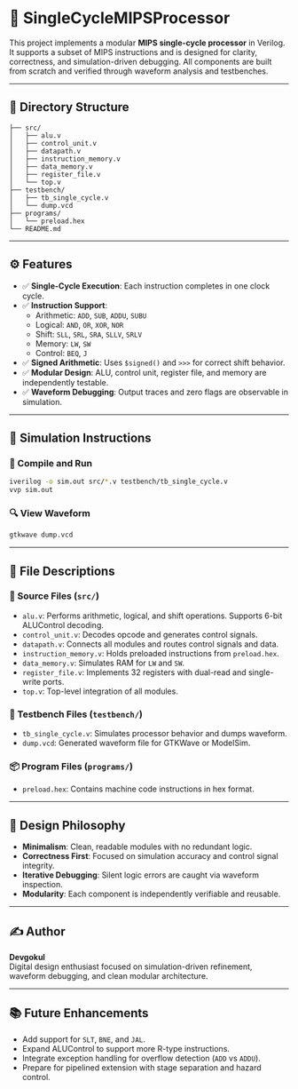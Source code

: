 # 🧠 SingleCycleMIPSProcessor

This project implements a modular **MIPS single-cycle processor** in Verilog. It supports a subset of MIPS instructions and is designed for clarity, correctness, and simulation-driven debugging. All components are built from scratch and verified through waveform analysis and testbenches.

---

## 📁 Directory Structure

```
├── src/
│   ├── alu.v
│   ├── control_unit.v
│   ├── datapath.v
│   ├── instruction_memory.v
│   ├── data_memory.v
│   ├── register_file.v
│   └── top.v
├── testbench/
│   ├── tb_single_cycle.v
│   └── dump.vcd
├── programs/
│   └── preload.hex
└── README.md
```

---

## ⚙️ Features

- ✅ **Single-Cycle Execution**: Each instruction completes in one clock cycle.
- ✅ **Instruction Support**:
  - Arithmetic: `ADD`, `SUB`, `ADDU`, `SUBU`
  - Logical: `AND`, `OR`, `XOR`, `NOR`
  - Shift: `SLL`, `SRL`, `SRA`, `SLLV`, `SRLV`
  - Memory: `LW`, `SW`
  - Control: `BEQ`, `J`
- ✅ **Signed Arithmetic**: Uses `$signed()` and `>>>` for correct shift behavior.
- ✅ **Modular Design**: ALU, control unit, register file, and memory are independently testable.
- ✅ **Waveform Debugging**: Output traces and zero flags are observable in simulation.

---

## 🧪 Simulation Instructions

### 🔧 Compile and Run
```bash
iverilog -o sim.out src/*.v testbench/tb_single_cycle.v
vvp sim.out
```

### 🔍 View Waveform
```bash
gtkwave dump.vcd
```

---

## 📄 File Descriptions

### 🔧 Source Files (`src/`)
- `alu.v`: Performs arithmetic, logical, and shift operations. Supports 6-bit ALUControl decoding.
- `control_unit.v`: Decodes opcode and generates control signals.
- `datapath.v`: Connects all modules and routes control signals and data.
- `instruction_memory.v`: Holds preloaded instructions from `preload.hex`.
- `data_memory.v`: Simulates RAM for `LW` and `SW`.
- `register_file.v`: Implements 32 registers with dual-read and single-write ports.
- `top.v`: Top-level integration of all modules.

### 🧪 Testbench Files (`testbench/`)
- `tb_single_cycle.v`: Simulates processor behavior and dumps waveform.
- `dump.vcd`: Generated waveform file for GTKWave or ModelSim.

### 📦 Program Files (`programs/`)
- `preload.hex`: Contains machine code instructions in hex format.

---

## 🧠 Design Philosophy

- **Minimalism**: Clean, readable modules with no redundant logic.
- **Correctness First**: Focused on simulation accuracy and control signal integrity.
- **Iterative Debugging**: Silent logic errors are caught via waveform inspection.
- **Modularity**: Each component is independently verifiable and reusable.

---

## ✍️ Author

**Devgokul**  
Digital design enthusiast focused on simulation-driven refinement, waveform debugging, and clean modular architecture.

---

## 📚 Future Enhancements

- Add support for `SLT`, `BNE`, and `JAL`.
- Expand ALUControl to support more R-type instructions.
- Integrate exception handling for overflow detection (`ADD` vs `ADDU`).
- Prepare for pipelined extension with stage separation and hazard control.
